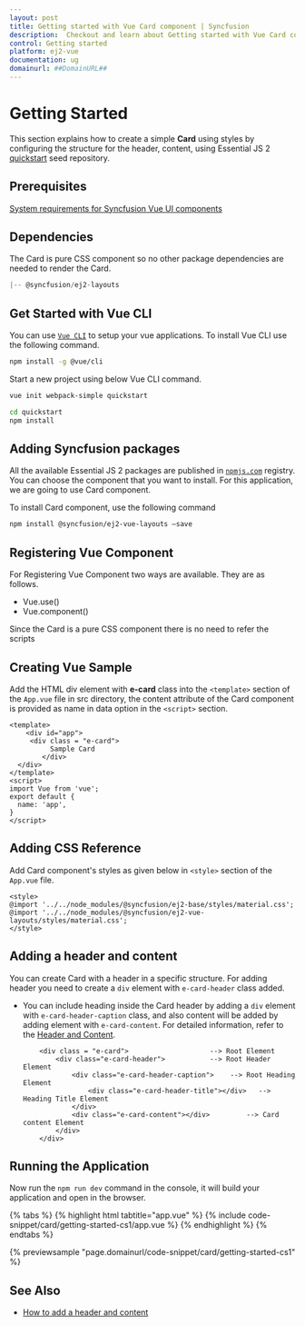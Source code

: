 ```yaml
---
layout: post
title: Getting started with Vue Card component | Syncfusion
description:  Checkout and learn about Getting started with Vue Card component of Syncfusion Essential JS 2 and more details.
control: Getting started 
platform: ej2-vue
documentation: ug
domainurl: ##DomainURL##
---
```


# Getting Started

This section explains how to create a simple **Card** using styles by configuring the structure for the header, content, using Essential JS 2 [quickstart](https://github.com/syncfusion/ej2-quickstart.git) seed repository.

## Prerequisites

[System requirements for Syncfusion Vue UI components](https://ej2.syncfusion.com/vue/documentation/system-requirements/)

## Dependencies

The Card is pure CSS component so no other package dependencies are needed to render the Card.

```js
|-- @syncfusion/ej2-layouts
```

## Get Started with Vue CLI

You can use [`Vue CLI`](https://github.com/vuejs/vue-cli) to setup your vue applications.
To install Vue CLI use the following command.

```bash
npm install -g @vue/cli
```

Start a new project using below Vue CLI command.

```bash
vue init webpack-simple quickstart

cd quickstart
npm install

```

## Adding Syncfusion packages

All the available Essential JS 2 packages are published in [`npmjs.com`](https://www.npmjs.com/~syncfusionorg) registry.
You can choose the component that you want to install. For this application, we are going to use Card component.

To install Card component, use the following command

```bash
npm install @syncfusion/ej2-vue-layouts –save
```

## Registering Vue Component

For Registering Vue Component two ways are available. They are as follows.
* Vue.use()
* Vue.component()

Since the Card is a pure CSS component there is no need to refer the scripts

## Creating Vue Sample

Add the HTML div element with **e-card** class into the `<template>` section of the `App.vue` file in src directory, the content attribute of the Card component is provided as name in data option in the `<script>` section.

```
<template>
    <div id="app">
     <div class = "e-card">
          Sample Card
        </div>
  </div>
</template>
<script>
import Vue from 'vue';
export default {
  name: 'app',
}
</script>
```

## Adding CSS Reference

Add Card component's styles as given below in `<style>` section of the `App.vue` file.

```
<style>
@import '../../node_modules/@syncfusion/ej2-base/styles/material.css';
@import '../../node_modules/@syncfusion/ej2-vue-layouts/styles/material.css';
</style>
```

## Adding a header and content

You can create Card with a header in a specific structure. For adding header you need to create a `div` element with `e-card-header` class added.

* You can include heading inside the Card header by adding a `div` element with `e-card-header-caption` class, and also content will be added by adding element with `e-card-content`. For detailed information, refer to the [Header and Content](./header-content/).

    ```
        <div class = "e-card">                    --> Root Element
            <div class="e-card-header">           --> Root Header Element
                <div class="e-card-header-caption">    --> Root Heading Element
                    <div class="e-card-header-title"></div>   --> Heading Title Element
                </div>
                <div class="e-card-content"></div>         --> Card content Element
            </div>
        </div>
    ```

## Running the Application

Now run the `npm run dev` command in the console, it will build your application and open in the browser.

{% tabs %}
{% highlight html tabtitle="app.vue" %}
{% include code-snippet/card/getting-started-cs1/app.vue %}
{% endhighlight %}
{% endtabs %}
        
{% previewsample "page.domainurl/code-snippet/card/getting-started-cs1" %}

## See Also

* [How to add a header and content](header-content/)